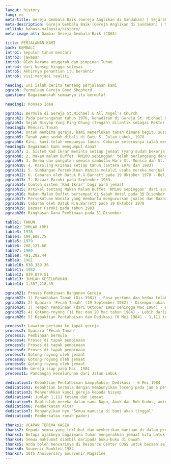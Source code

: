 ```yaml
---
layout: history
lang: ms
meta-title: Gereja Gembala Baik (Gereja Anglikan di Sandakan) | Sejarah - Perjalanan Kami
meta-description: Gereja Gembala Baik (Gereja Anglikan di Sandakan) | Sejarah - Bagaimana ia bermula?
urllink: bahasa-malaysia/history/
meta-image-alt: Gambar Gereja Gembala Baik (COGS)

title: PERJALANAN KAMI
back: KEMBALI
intro1: Sepuluh tahun mencari
intro2: jawapan
intro3: Oleh kerana anugerah dan pimpinan Tuhan
intro4: dari konsep hingga selesai
intro5: Akhirnya penantian itu berakhir
intro6: visi menjadi realiti

heading: Ini ialah cerita tentang perjalanan kami
pgraph: Permulaan Gereja Good Shepherd
question: Bagaimanakah semuanya itu bermula?

heading1: Konsep Idea

pgraph1: Bermula di Gereja St.Michael & All Angel's Church
pgraph2: Pada pertengahan tahun 1970, kehadiran di Gereja St. Michael & Semua Malaikat meningkat dengan cepat. Setiap kali adanya kebaktian atau acara istimewa, gereja tidak dapat memuatkan semua orang. Ramai di antara mereka terpaksa berdiri di luar gereja semasa acara berlangsung. Tempat meletak kereta juga menjadi masalah kerana jemaat tidak dapat mencari tempat untuk meletakkan kenderaan mereka. Oleh itu, Parish Church Council (PCC) menyedari bahawa perlunya ada sebuah gereja yang besar sebagai jawapan kepada keperluan itu dan juga untuk pertumbuhan gereja.
pgraph3: Sejak Bisyop Yong Ping Chung (tengah) dilantik sebagai Rektor (kemudian) gereja St. Michael pada Disember 1973, dia mempunyai visi untuk 'Anak Perempuan Gereja' tetapi merahsiakanya dan menunggu waktu yang tepat untuk Tuhan melaksanakan rancangan-Nya. Pada 10 Ogos 1976, idea untuk membina 'Anak Perempuan Gereja' itu disuarakan dalam mesyuarat PCC dan visi itu kemudiannya dikongsikan kepada semua jemaat gereja.
heading2: Mencari Tanah
pgraph4: Untuk membina gereja, kami memerlukan tanah dimana begitu susah untuk dicari dan sangat mahal. Selepas setahun mencari, kami mendapat dua bidang tanah tetapi kedua-duanya tidak menjadi kenyataan. Ketika kami berasa hampir putus asa dan memutuskan untuk mengadakannya di kawasan perumahan, Tuhan menyediakan kami tanah (1.5 ekar) yang terletak di Batu 5, Jalan Utara yang dimiliki oleh keluarga gereja. Ia merupakan tempat yang sangat sesuai kerana Tshun Nyen dan Kawasan Perumahan Sibuga telah ditubuhkan. Kawasan perumahan yang berhampiran juga sedang dalam proses pembangunan. Oleh itu, pemindahan tanah telah selesai pada Februari 1978. Tanah tambahan (0.92 ekar) juga diberikan (1979) untuk menampung gereja, rumah paderi, dewan gereja dan kemudahan sosial yang lain.
pgraph5: Tanah yang sudah dibeli di Batu 5, Jalan Labuk, 1978
pgraph6: Kini, kami telah mempunyai tanah. Cabaran seterusnya ialah mengumpul dana. Pada 24 September 1978, sebuah jawatankuasa telah ditubuhkan dan diketuai oleh Rev. Yapp Foh Yu (pengerusi - ketiga dari kiri)
heading3: Bagaimana kami mengumpul dana?
pgraph7: 1. Sistem Kad Ikrar meminta setiap jemaat (yang sudah bekerja) untuk memberikan gaji bulanan atau berapa nilai pun menurut kemampuan sebagai tanda 'hadiah saya kepada Tuhan'
pgraph8: 2. Makan malam Buffet 'RM100 sepinggan' telah berlangsung dengan jayanya pada malam 15 Disember 1979 di Sabah Hotel. Terdapat lebih daripada 300 tetamu menghadiri acara tersebut, sebahagian daripadanya ialah bukan jemaat tetapi mereka tetap ingin memberikan sokongan mereka.
pgraph9: 3. Derma dan pungutan semasa sambutan Hari St. Monica dan St. Gabriel.
pgraph10: 4. Karoling Krismas setiap tahun (antara 1978 dan 1983)
pgraph11: 5. Sumbangan Persekutuan Wanita melalui usaha mereka menjual makanan, seragam tadika dan lain-lain kraftangan.
pgraph12: 6. Cabaran oleh Datuk R.G.Barrett pada 19 Oktober 1978 - Beliau berjanji akan memberikan RM1 bagi setiap RM1 yang disumbangkan kepada Dana Bangunan. Cabaran beliau bertahan sehingga 31 Disember 1981 dengan peruntukan untuk tarikh selanjutnya.
pgraph13: 7. Bazaar Paroki pada September 1983.
pgraph14: Contoh sistem 'Kad Ikrar' bagi para jemaat
pgraph15: Artikel tentang Makan Malam Buffet 'RM100 sepinggan' dari surat khabar tempatan
pgraph16: Makan Malam Buffet bertempat di Sabah Hotel pada 15 Disember 1979
pgraph17: Persekutuan Wanita yang membantu menguruskan jualan dan Bazaar Paroki
pgraph18: Cabaran oleh Datuk R.G.Barrett pada 19 Oktober 1978
pgraph19: Bazaar Paroki pada tahun 1983
pgraph20: Ringkasan Dana Pembinaan pada 31 Disember

table1: TAHUN
table2: JUMLAH (RM)
table3: 1978
table4: 109,608.75
table5: 1979
table6: 268,121.60
table7: 1980
table8: 491,202.44
table9: 1981
table10: 630,389.36
table11: 1982
table12: 839,079.51
table13: JUMLAH KESELURUHAN
table14: 1,357,218.35

pgraph21: Proses Pembinaan Bangunan Gereja
pgraph22: 1) Penambakan Tanah (Dis 1981) - Fasa pertama dan kedua telah selesai dengan menaikkan tapak ke Jalan Labuk.
pgraph23: 2) Upacara 'Pecah Tanah' (19 September 1982) - Disempurnakan oleh Bisyop Sabah, Rev. Luke Chhoa, dengan disaksikan oleh lebih daripada 100 orang ahli paroki.
pgraph24: 3) Tempoh Pembinaan (dari Oktober 1982 sehingga Mac 1984) - Kerja penanaman cerucuk, penyelesaian dasar, tiang mula didirikan, kemudian bumbung dan pemasangan atap.
pgraph25: 4) Gotong-royong (11 Mac dan 20 Mac tahun 1984) - Lebih daripada 100 orang jemaat, muda dan tua bekerjasama untuk membersihkan serpihan pembinaan dan memotong rumput.
pgraph26: 5) Kebaktian Pentahbisan dan Dedikasi (6 Mei 1984) - 1,111 tetamu dan jemaat telah hadir, memuji dan mengucap syukur kepada Tuhan atas pimpinan, bimbingan dan berkat-Nya semasa pembinaan gereja baru itu.

process1: Lawatan pertama ke tapak gereja
process2: Upacara 'Pecah Tanah'
process3: Pembinaan bermula
process4: Proses di tapak pembinaan
process5: Proses di tapak pembinaan
process6: Proses di tapak pembinaan
process7: Gotong-royong oleh jemaat
process8: Gotong-royong oleh jemaat
process9: Gotong-royong oleh jemaat
process10: Gereja siap pada Mac, 1984
process11: Pandangan keseluruhan dari Jalan Labuk

dedication1: Kebaktian Pentahbisan &amp;&nbsp; Dedikasi - 6 Mei 1984
dedication2: Kebaktian bermula dengan membunyikan loceng pada jam 5 petang diikuti oleh perarakan koir yang bermula dari rumah paderi ke gereja.
dedication3: Menyerahkan kunci gereja kepada bisyop
dedication4: Jumlah 1,111 tetamu dan jemaat
dedication5: Baptislah mereka dalam nama Bapa, Anak dan Roh Kudus, amin!
dedication6: Pemberkatan Altar
dedication7: Menyanyikan hym 'Semua manusia di bumi akan tinggal'
dedication8: Pemberkatan rumah paderi

thanks1: UCAPAN TERIMA KASIH
thanks2: Kepada semua yang terlibat dan memberikan bantuan di dalam projek ini
thanks3: Betapa ajaibnya bagaimana Tuhan mengerakkan jemaat kita untuk memberi sokongan kepada projek ini. Kami bersyukur kepada Tuhan kerana memimpin, membimbing dan mendorong kami sehingga akhirnya. "Saya akan selalu mengucap syukur kepada Tuhan; Saya tidak akan pernah berhenti memuji Dia." Semoga gereja ini berdiri kekal selamanya sebagai saksi hidup pujian dan kesyukuran kita kepada Allah Mahakuasa.
thanks4: Semua maklumat diambil daripada buku-buku di bawah
thanks5: Anda boleh mencarinya di Resource Center COGS untuk bacaan selanjutnya.
thanks6: Souvenir Booklet 1984
thanks7: 10th Anniversary Sourvenir Magazine
---
```

